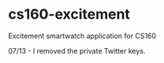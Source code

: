 # cs160-excitement
Excitement smartwatch application for CS160

07/13 - I removed the private Twitter keys.
